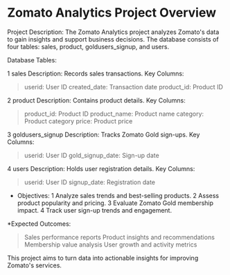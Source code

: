 <h1> Zomato Analytics Project Overview </h1>
<p>Project Description:
The Zomato Analytics project analyzes Zomato's data to gain insights and support business decisions. The database consists of four tables: sales, product, goldusers_signup, and users.

Database Tables:

1 sales
Description: Records sales transactions.
Key Columns:
> userid: User ID
> created_date: Transaction date
> product_id: Product ID

2 product
Description: Contains product details.
Key Columns:
> product_id: Product ID
> product_name: Product name
> category: Product category
> price: Product price

3 goldusers_signup
Description: Tracks Zomato Gold sign-ups.
Key Columns:
> userid: User ID
> gold_signup_date: Sign-up date

4 users
Description: Holds user registration details.
Key Columns:
> userid: User ID
> signup_date: Registration date

* Objectives:
1 Analyze sales trends and best-selling products.
2 Assess product popularity and pricing.
3 Evaluate Zomato Gold membership impact.
4 Track user sign-up trends and engagement.

*Expected Outcomes:
> Sales performance reports
> Product insights and recommendations
> Membership value analysis
> User growth and activity metrics

This project aims to turn data into actionable insights for improving Zomato's services.

 </p>
